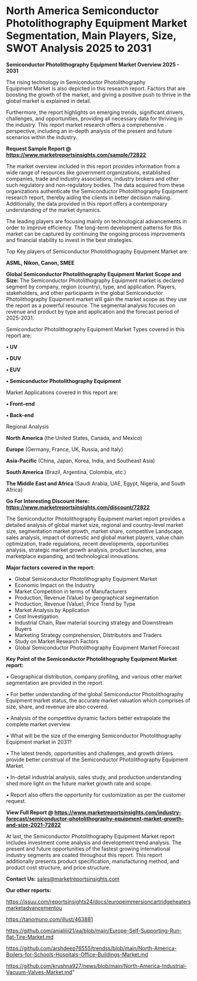 # North America Semiconductor Photolithography Equipment Market Segmentation, Main Players, Size, SWOT Analysis 2025 to 2031

<Strong> Semiconductor Photolithography Equipment Market Overview 2025 - 2031</strong>

The rising technology in Semiconductor Photolithography Equipment Market is also depicted in this research report. Factors that are boosting the growth of the market, and giving a positive push to thrive in the global market is explained in detail.

Furthermore, the report highlights on emerging trends, significant drivers, challenges, and opportunities, providing all necessary data for thriving in the industry. This report market research offers a comprehensive perspective, including an in-depth analysis of the present and future scenarios within the industry.

<strong>Request Sample Report @ <a href=https://www.marketreportsinsights.com/sample/72822>https://www.marketreportsinsights.com/sample/72822</a></strong>

The market overview included in this report provides information from a wide range of resources like government organizations, established companies, trade and industry associations, industry brokers and other such regulatory and non-regulatory bodies. The data acquired from these organizations authenticate the Semiconductor Photolithography Equipment research report, thereby aiding the clients in better decision making. Additionally, the data provided in this report offers a contemporary understanding of the market dynamics.

The leading players are focusing mainly on technological advancements in order to improve efficiency. The long-term development patterns for this market can be captured by continuing the ongoing process improvements and financial stability to invest in the best strategies.

Top Key players of Semiconductor Photolithography Equipment Market are:

<strong>ASML, Nikon, Canon, SMEE</strong>

<strong><b>Global Semiconductor Photolithography Equipment Market Scope and Size:</b></strong>
The Semiconductor Photolithography Equipment market is declared segment by company, region (country), type, and application. Players, stakeholders, and other participants in the global Semiconductor Photolithography Equipment market will gain the market scope as they use the report as a powerful resource. The segmental analysis focuses on revenue and product by type and application and the forecast period of 2025-2031.

Semiconductor Photolithography Equipment Market Types covered in this report are:

<strong>• UV

• DUV

• EUV

• Semiconductor Photolithography Equipment</strong>

Market Applications covered in this report are:

<strong>• Front-end

• Back-end</strong> 

Regional Analysis

<strong>North America</strong> (the United States, Canada, and Mexico)

<strong>Europe</strong> (Germany, France, UK, Russia, and Italy)

<strong>Asia-Pacific</strong> (China, Japan, Korea, India, and Southeast Asia)

<strong>South America</strong> (Brazil, Argentina, Colombia, etc.)

<strong>The Middle East and Africa</strong> (Saudi Arabia, UAE, Egypt, Nigeria, and South Africa)

<strong>Go For Interesting Discount Here: <a href=https://www.marketreportsinsights.com/discount/72822>https://www.marketreportsinsights.com/discount/72822</a></strong>

The Semiconductor Photolithography Equipment market report provides a detailed analysis of global market size, regional and country-level market size, segmentation market growth, market share, competitive Landscape, sales analysis, impact of domestic and global market players, value chain optimization, trade regulations, recent developments, opportunities analysis, strategic market growth analysis, product launches, area marketplace expanding, and technological innovations.

<strong><b>Major factors covered in the report:</b></strong>
<ul>
  <li>Global Semiconductor Photolithography Equipment Market </li>
  <li>Economic Impact on the Industry</li>
  <li>Market Competition in terms of Manufacturers</li>
  <li>Production, Revenue (Value) by geographical segmentation</li>
  <li>Production, Revenue (Value), Price Trend by Type</li>
  <li>Market Analysis by Application</li>
  <li>Cost Investigation</li>
  <li>Industrial Chain, Raw material sourcing strategy and Downstream Buyers</li>
  <li>Marketing Strategy comprehension, Distributors and Traders</li>
  <li>Study on Market Research Factors</li>
  <li>Global Semiconductor Photolithography Equipment Market Forecast</li>
</ul>

<strong><b>Key Point of the Semiconductor Photolithography Equipment Market report:</b></strong>

• Geographical distribution, company profiling, and various other market segmentation are provided in the report.

• For better understanding of the global Semiconductor Photolithography Equipment market status, the accurate market valuation which comprises of size, share, and revenue are also covered.

• Analysis of the competitive dynamic factors better extrapolate the complete market overview

• What will be the size of the emerging Semiconductor Photolithography Equipment market in 2031?

• The latest trends, opportunities and challenges, and growth drivers provide better construal of the Semiconductor Photolithography Equipment Market.

• In-detail industrial analysis, sales study, and production understanding shed more light on the future market growth rate and scope.

• Report also offers the opportunity for customization as per the customer request.

<strong><b>View Full Report @ <a href=https://www.marketreportsinsights.com/industry-forecast/semiconductor-photolithography-equipment-market-growth-and-size-2021-72822>https://www.marketreportsinsights.com/industry-forecast/semiconductor-photolithography-equipment-market-growth-and-size-2021-72822</a></b></strong>


At last, the Semiconductor Photolithography Equipment Market report includes investment come analysis and development trend analysis. The present and future opportunities of the fastest growing international industry segments are coated throughout this report. This report additionally presents product specification, manufacturing method, and product cost structure, and price structure.

<strong>Contact Us:</strong>
sales@marketreportsinsights.com

<strong>Our other reports:</strong>

<a href=https://issuu.com/reportsinsights24/docs/europeimmersioncartridgeheatersmarketadvancementou>https://issuu.com/reportsinsights24/docs/europeimmersioncartridgeheatersmarketadvancementou</a>

<a href=https://tanomuno.com/illust/463881>https://tanomuno.com/illust/463881</a>

<a href=https://github.com/anjaliiii21/aa/blob/main/Europe-Self-Supporting-Run-flat-Tire-Market.md>https://github.com/anjaliiii21/aa/blob/main/Europe-Self-Supporting-Run-flat-Tire-Market.md</a>

<a href=https://github.com/arshdeep76555/trendss/blob/main/North-America-Boilers-for-Schools-Hospitals-Office-Buildings-Market.md>https://github.com/arshdeep76555/trendss/blob/main/North-America-Boilers-for-Schools-Hospitals-Office-Buildings-Market.md</a>

<a href=https://github.com/krushna927/news/blob/main/North-America-Industrial-Vacuum-Valves-Market.md>https://github.com/krushna927/news/blob/main/North-America-Industrial-Vacuum-Valves-Market.md</a>"
